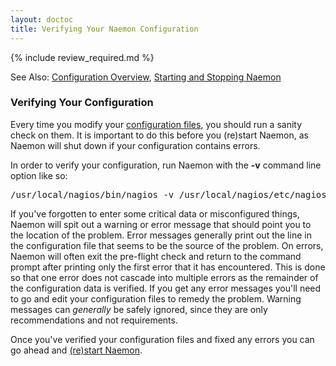 ```yaml
---
layout: doctoc
title: Verifying Your Naemon Configuration
---
```


{% include review_required.md %}

<span class="glyphicon glyphicon-arrow-right"></span> See Also: <a href="config.html">Configuration Overview</a>, <a href="startstop.html">Starting and Stopping Naemon</a>

### Verifying Your Configuration

Every time you modify your <a href="config.html">configuration files</a>, you should run a sanity check on them.  It is important to do this before you (re)start Naemon, as Naemon will shut down if your configuration contains errors.

In order to verify your configuration, run Naemon with the <b>-v</b> command line option like so:

<pre>
/usr/local/nagios/bin/nagios -v /usr/local/nagios/etc/nagios.cfg
</pre>

If you've forgotten to enter some critical data or misconfigured things, Naemon will spit out a warning or error message that should point you to the location of the problem.  Error messages generally print out the line in the configuration file that seems to be the source of the problem.  On errors, Naemon will often exit the pre-flight check and return to the command prompt after printing only the first error that it has encountered.  This is done so that one error does not cascade into multiple errors as the remainder of the configuration data is verified.  If you get any error messages you'll need to go and edit your configuration files to remedy the problem.  Warning messages can <i>generally</i> be safely ignored, since they are only recommendations and not requirements.

Once you've verified your configuration files and fixed any errors you can go ahead and <a href="startstop.html">(re)start Naemon</a>.
